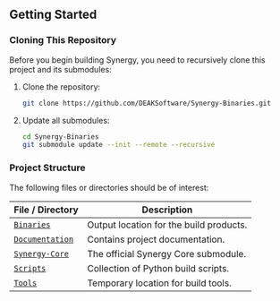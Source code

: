 ## Getting Started

### Cloning This Repository

Before you begin building Synergy, you need to recursively clone this project and its submodules:

1. Clone the repository:

   ```sh
   git clone https://github.com/DEAKSoftware/Synergy-Binaries.git
   ```

2. Update all submodules:

   ```sh
   cd Synergy-Binaries
   git submodule update --init --remote --recursive
   ```

### Project Structure

The following files or directories should be of interest:

File / Directory                                           | Description
---                                                        | ---
[`Binaries`](../Binaries)                                  | Output location for the build products.
[`Documentation`](../Documentation)                        | Contains project documentation.
[`Synergy-Core`](https://github.com/symless/synergy-core/) | The official Synergy Core submodule.
[`Scripts`](../Scripts)                                    | Collection of Python build scripts.
[`Tools`](../Tools)                                        | Temporary location for build tools.
